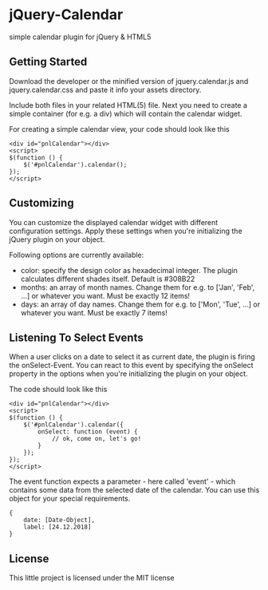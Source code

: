 # jQuery-Calendar
simple calendar plugin for jQuery & HTML5

## Getting Started
Download the developer or the minified version of jquery.calendar.js 
and jquery.calendar.css and paste it info your assets directory.

Include both files in your related HTML(5) file. Next you need to create a 
simple container (for e.g. a div) which will contain the calendar widget.

For creating a simple calendar view, your code should look like this
```
<div id="pnlCalendar"></div>
<script>
$(function () {
	$('#pnlCalendar').calendar();
});
</script>
```

## Customizing
You can customize the displayed calendar widget with different
configuration settings. Apply these settings when you're initializing
the jQuery plugin on your object.

Following options are currently available:
* color: specify the design color as hexadecimal integer. The plugin calculates different shades itself. Default is #308B22
* months: an array of month names. Change them for e.g. to ['Jan', 'Feb', ...] or whatever you want. Must be exactly 12 items!
* days: an array of day names. Change them for e.g. to ['Mon', 'Tue', ...] or whatever you want. Must be exactly 7 items!

## Listening To Select Events
When a user clicks on a date to select it as current date, the plugin is firing
the onSelect-Event. You can react to this event by specifying the onSelect property
in the options when you're initializing the plugin on your object.

The code should look like this
```
<div id="pnlCalendar"></div>
<script>
$(function () {
	$('#pnlCalendar').calendar({
		onSelect: function (event) {
			// ok, come on, let's go!
		}
	});
});
</script>
```

The event function expects a parameter - here called 'event' - which contains
some data from the selected date of the calendar. You can use this object for 
your special requirements.
```
{
	date: [Date-Object],
	label: [24.12.2018]
}
```

## License
This little project is licensed under the MIT license